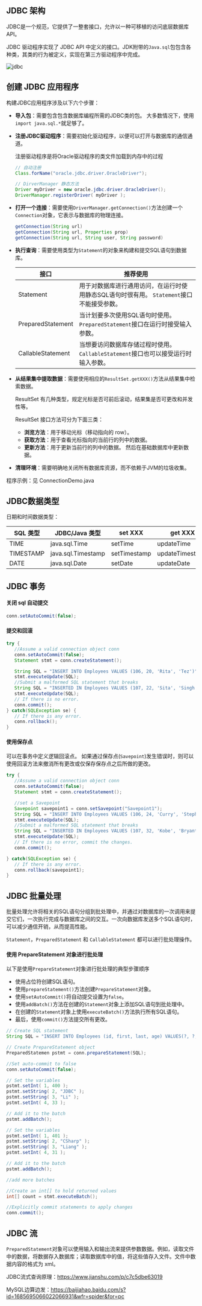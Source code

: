 ## JDBC 架构

JDBC是一个规范，它提供了一整套接口，允许以一种可移植的访问底层数据库API。

JDBC 驱动程序实现了 JDBC API 中定义的接口。JDK附带的`Java.sql`包包含各种类，其类的行为被定义，实现在第三方驱动程序中完成。

![jdbc](https://upload-images.jianshu.io/upload_images/1341067-84f2b4dd0e91067a.jpg?imageMogr2/auto-orient/strip%7CimageView2/2/w/1240)



## 创建 JDBC 应用程序

构建JDBC应用程序涉及以下六个步骤：

- **导入包**：需要包含包含数据库编程所需的JDBC类的包。 大多数情况下，使用`import java.sql.*`就足够了。

- **注册JDBC驱动程序**：需要初始化驱动程序，以便可以打开与数据库的通信通道。

  注册驱动程序是将Oracle驱动程序的类文件加载到内存中的过程

  ```java
  // 自动注册
  Class.forName("oracle.jdbc.driver.OracleDriver");
  ```

  ```java
  // DirverManager 静态方法
  Driver myDriver = new oracle.jdbc.driver.OracleDriver();
  DriverManager.registerDriver( myDriver );
  ```

- **打开一个连接**：需要使用`DriverManager.getConnection()`方法创建一个`Connection`对象，它表示与数据库的物理连接。

  ```java
  getConnection(String url)
  getConnection(String url, Properties prop)
  getConnection(String url, String user, String password)
  ```

- **执行查询**：需要使用类型为`Statement`的对象来构建和提交SQL语句到数据库。

  | 接口                | 推荐使用                                     |
  | ----------------- | ---------------------------------------- |
  | Statement         | 用于对数据库进行通用访问，在运行时使用静态SQL语句时很有用。 `Statement`接口不能接受参数。 |
  | PreparedStatement | 当计划要多次使用SQL语句时使用。`PreparedStatement`接口在运行时接受输入参数。 |
  | CallableStatement | 当想要访问数据库存储过程时使用。`CallableStatement`接口也可以接受运行时输入参数。 |

- **从结果集中提取数据**：需要使用相应的`ResultSet.getXXX()`方法从结果集中检索数据。

  ResultSet 有几种类型，规定光标是否可前后滚动，结果集是否可更改和并发性等。

  ResultSet 接口方法可分为下面三类：

  - **浏览方法**：用于移动光标（移动指向的 row）。
  - **获取方法**：用于查看光标指向的当前行的列中的数据。
  - **更新方法**：用于更新当前行的列中的数据。 然后在基础数据库中更新数据。

- **清理环境**：需要明确地关闭所有数据库资源，而不依赖于JVM的垃圾收集。

程序示例：见 ConnectionDemo.java



## JDBC数据类型

日期和时间数据类型：

| SQL 类型    | JDBC/Java 类型       | set XXX      | get XXX         |
| --------- | ------------------ | ------------ | --------------- |
| TIME      | java.sql.Time      | setTime      | updateTime      |
| TIMESTAMP | java.sql.Timestamp | setTimestamp | updateTimestamp |
| DATE      | java.sql.Date      | setDate      | updateDate      |



## JDBC 事务

#### 关闭 sql 自动提交

```java
conn.setAutoCommit(false);
```

#### 提交和回滚

```java
try {
   //Assume a valid connection object conn
   conn.setAutoCommit(false);
   Statement stmt = conn.createStatement();

   String SQL = "INSERT INTO Employees VALUES (106, 20, 'Rita', 'Tez')";
   stmt.executeUpdate(SQL);  
   //Submit a malformed SQL statement that breaks
   String SQL = "INSERTED IN Employees VALUES (107, 22, 'Sita', 'Singh')";
   stmt.executeUpdate(SQL);
   // If there is no error.
   conn.commit();
} catch(SQLException se) {
   // If there is any error.
   conn.rollback();
}
```

#### 使用保存点

可以在事务中定义逻辑回滚点。 如果通过保存点(`Savepoint`)发生错误时，则可以使用回滚方法来撤消所有更改或仅保存保存点之后所做的更改。

```java
try {
   //Assume a valid connection object conn
   conn.setAutoCommit(false);
   Statement stmt = conn.createStatement();

   //set a Savepoint
   Savepoint savepoint1 = conn.setSavepoint("Savepoint1");
   String SQL = "INSERT INTO Employees VALUES (106, 24, 'Curry', 'Stephen')";
   stmt.executeUpdate(SQL);  
   //Submit a malformed SQL statement that breaks
   String SQL = "INSERTED IN Employees VALUES (107, 32, 'Kobe', 'Bryant')";
   stmt.executeUpdate(SQL);
   // If there is no error, commit the changes.
   conn.commit();

} catch(SQLException se) {
   // If there is any error.
   conn.rollback(savepoint1);
}
```



## JDBC 批量处理

批量处理允许将相关的SQL语句分组到批处理中，并通过对数据库的一次调用来提交它们，一次执行完成与数据库之间的交互。一次向数据库发送多个SQL语句时，可以减少通信开销，从而提高性能。

`Statement`，`PreparedStatement` 和 `CallableStatement`  都可以进行批处理操作。

#### 使用 PrepareStatement 对象进行批处理

以下是使用`PrepareStatement`对象进行批处理的典型步骤顺序

- 使用占位符创建SQL语句。
- 使用`prepareStatement()`方法创建`PrepareStatement`对象。
- 使用`setAutoCommit()`将自动提交设置为`false`。
- 使用`addBatch()`方法在创建的`Statement`对象上添加SQL语句到批处理中。
- 在创建的`Statement`对象上使用`executeBatch()`方法执行所有SQL语句。
- 最后，使用`commit()`方法提交所有更改。

```java
// Create SQL statement
String SQL = "INSERT INTO Employees (id, first, last, age) VALUES(?, ?, ?, ?)";

// Create PrepareStatement object
PreparedStatemen pstmt = conn.prepareStatement(SQL);

//Set auto-commit to false
conn.setAutoCommit(false);

// Set the variables
pstmt.setInt( 1, 400 );
pstmt.setString( 2, "JDBC" );
pstmt.setString( 3, "Li" );
pstmt.setInt( 4, 33 );

// Add it to the batch
pstmt.addBatch();

// Set the variables
pstmt.setInt( 1, 401 );
pstmt.setString( 2, "CSharp" );
pstmt.setString( 3, "Liang" );
pstmt.setInt( 4, 31 );

// Add it to the batch
pstmt.addBatch();

//add more batches

//Create an int[] to hold returned values
int[] count = stmt.executeBatch();

//Explicitly commit statements to apply changes
conn.commit();
```



## JDBC 流

`PreparedStatement`对象可以使用输入和输出流来提供参数数据。例如，读取文件中的数据，将数据存入数据库；读取数据库中的值，将这些值存入文件。文件中数据内容的格式为 xml。

JDBC流式查询原理：https://www.jianshu.com/p/c7c5dbe63019

MySQL边算边发：https://baijiahao.baidu.com/s?id=1685695066022066931&wfr=spider&for=pc
